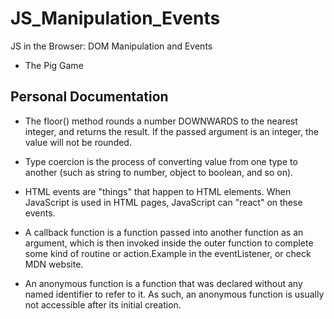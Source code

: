 # JS_Manipulation_Events
JS in the Browser: DOM Manipulation and Events

- The Pig Game

## Personal Documentation

- The floor() method rounds a number DOWNWARDS to the nearest integer, and returns the result.
If the passed argument is an integer, the value will not be rounded.

- Type coercion is the process of converting value from one type to another (such as string to number, object to boolean, and so on).

- HTML events are "things" that happen to HTML elements.	When JavaScript is used in HTML pages, JavaScript can "react" on these events.

-	A callback function is a function passed into another function as an argument, which is then invoked inside the outer function to complete some kind of routine or action.Example in the eventListener, or check MDN website.

- An anonymous function is a function that was declared without any named identifier to refer to it. As such, an anonymous function is usually not accessible after its initial creation.